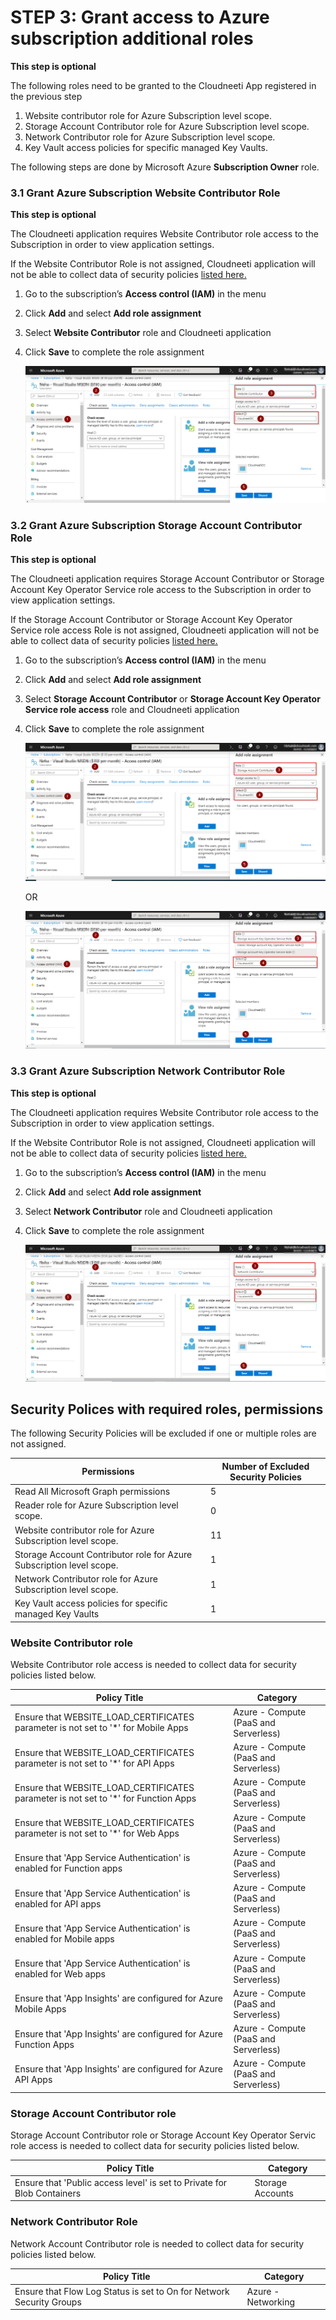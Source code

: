# STEP 3: Grant access to Azure subscription additional roles
**This step is optional** 

The following roles need to be granted to the Cloudneeti App registered in the previous step

1.	Website contributor role for Azure Subscription level scope.
2.  Storage Account Contributor role for Azure Subscription level scope.
3.  Network Contributor role for Azure Subscription level scope.
4.  Key Vault access policies for specific managed Key Vaults.

The following steps are done by Microsoft Azure **Subscription Owner** role.

### 3.1 Grant Azure Subscription Website Contributor Role
**This step is optional**

The Cloudneeti application requires Website Contributor role access to the Subscription in order to view application settings. 

If the Website Contributor Role is not assigned, Cloudneeti application will not be able to collect data of security policies [listed here.](.././grantAccessToAzureSubscriptionAdditionalRoles/#website-contributor-role)

1.	Go to the subscription’s **Access control (IAM)** in the menu
2.	Click **Add** and select **Add role assignment**
3.	Select **Website Contributor** role and Cloudneeti application
4.	Click **Save** to complete the role assignment

    ![Assign role](.././images/azureSubscriptions/Website_Contributor_Role.png#thumbnail)

### 3.2 Grant Azure Subscription Storage Account Contributor Role
**This step is optional**

The Cloudneeti application requires Storage Account Contributor or Storage Account Key Operator Service role access to the Subscription in order to view application settings. 

If the Storage Account Contributor or Storage Account Key Operator Service role access Role is not assigned, Cloudneeti application will not be able to collect data of security policies [listed here.](.././grantAccessToAzureSubscriptionAdditionalRoles/#storage-account-contributor-role)

1.	Go to the subscription’s **Access control (IAM)** in the menu
2.	Click **Add** and select **Add role assignment**
3.	Select **Storage Account Contributor** or **Storage Account Key Operator Service role access** role and Cloudneeti application
4.	Click **Save** to complete the role assignment

    ![Assign role](.././images/azureSubscriptions/Storage_Account_Contributor.png#thumbnail)

    OR

    ![Assign role](.././images/azureSubscriptions/Storage_Account_Key_Operator_Service_Role.png#thumbnail)

### 3.3 Grant Azure Subscription Network Contributor Role
**This step is optional**

The Cloudneeti application requires Website Contributor role access to the Subscription in order to view application settings. 

If the Website Contributor Role is not assigned, Cloudneeti application will not be able to collect data of security policies [listed here.](.././grantAccessToAzureSubscriptionAdditionalRoles/#network-contributor-role)

1.	Go to the subscription’s **Access control (IAM)** in the menu
2.	Click **Add** and select **Add role assignment**
3.	Select **Network Contributor** role and Cloudneeti application
4.	Click **Save** to complete the role assignment

    ![Assign role](.././images/azureSubscriptions/Network_Contributor_Role.png#thumbnail)


## Security Polices with required roles, permissions

The following Security Policies will be excluded if one or multiple roles are
not assigned.

| Permissions                                                  | Number of Excluded Security Policies     |
|--------------------------------------------------------------|------------------------------------------|
| Read All Microsoft Graph permissions                         | 5                                        |
| Reader role for Azure Subscription level scope.              | 0                                        |
| Website contributor role for Azure Subscription level scope. | 11           |
| Storage Account Contributor role for Azure Subscription level scope. | 1                                       |
| Network Contributor role for Azure Subscription level scope. | 1           |
| Key Vault access policies for specific managed Key Vaults    | 1                                        |

### Website Contributor role

Website Contributor role access is needed to collect data for security policies
listed below.

| Policy Title                                                                          | Category                              |
|--------------------------------------------------------------------------------------|---------------------------------------|
| Ensure that WEBSITE_LOAD_CERTIFICATES parameter is not set to '\*' for Mobile Apps   | Azure - Compute (PaaS and Serverless) |
| Ensure that WEBSITE_LOAD_CERTIFICATES parameter is not set to '\*' for API Apps      | Azure - Compute (PaaS and Serverless) |
| Ensure that WEBSITE_LOAD_CERTIFICATES parameter is not set to '\*' for Function Apps | Azure - Compute (PaaS and Serverless) |
| Ensure that WEBSITE_LOAD_CERTIFICATES parameter is not set to '\*' for Web Apps | Azure - Compute (PaaS and Serverless) |
| Ensure that 'App Service Authentication' is enabled for Function apps                | Azure - Compute (PaaS and Serverless) |
| Ensure that 'App Service Authentication' is enabled for API apps                     | Azure - Compute (PaaS and Serverless) |
| Ensure that 'App Service Authentication' is enabled for Mobile apps                  | Azure - Compute (PaaS and Serverless) |
| Ensure that 'App Service Authentication' is enabled for Web apps                     | Azure - Compute (PaaS and Serverless) |
| Ensure that 'App Insights' are configured for Azure Mobile Apps                      | Azure - Compute (PaaS and Serverless) |
| Ensure that 'App Insights' are configured for Azure Function Apps                    | Azure - Compute (PaaS and Serverless) |
| Ensure that 'App Insights' are configured for Azure API Apps                         | Azure - Compute (PaaS and Serverless) |

### Storage Account Contributor role 

Storage Account Contributor role or Storage Account Key Operator Servic role access is needed to collect data for security policies
listed below.

| Policy Title                                                                          | Category                              |
|--------------------------------------------------------------------------------------|---------------------------------------|
| Ensure that 'Public access level' is set to Private for Blob Containers                         | Storage Accounts |

### Network Contributor Role

Network Account Contributor role is needed to collect data for security policies listed below.

| Policy Title                                                                          | Category                              |
|--------------------------------------------------------------------------------------|---------------------------------------|
| Ensure that Flow Log Status is set to On for Network Security Groups                         | Azure - Networking |
